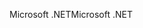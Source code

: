 <span data-ttu-id="b8d9d-101">Microsoft .NET</span><span class="sxs-lookup"><span data-stu-id="b8d9d-101">Microsoft .NET</span></span>